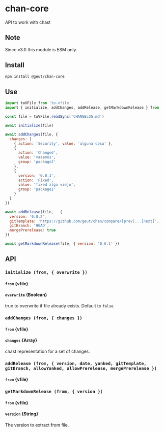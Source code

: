 # chan-core

API to work with chast

## Note

Since v3.0 this module is ESM only.

## Install

```sh
npm install @geut/chan-core
```

## Use

```js
import toVFile from 'to-vfile'
import { initialize, addChanges, addRelease, getMarkdownRelease } from '@geut/chan-core'

const file = toVFile.readSync('CHANGELOG.md')

await initialize(file)

await addChanges(file, {
  changes: [
    { action: 'Security', value: 'alguna cosa' },
    {
      action: 'Changed',
      value: 'vaaamos',
      group: 'package2'
    },
    {
      version: '0.0.1',
      action: 'Fixed',
      value: 'fixed algo viejo',
      group: 'package1'
    }
  ]
})

await addRelease(file,   {
  version: '0.0.2',
  gitTemplate: 'https://github.com/geut/chan/compare/[prev]...[next]',
  gitBranch: 'HEAD',
  mergePrerelease: true
})

await getMarkdownRelease(file, { version: '0.0.1' })

```
## API

### `initialize (from, { overwrite })`
#### `from` {vfile}
####  `overwrite` {Boolean} 
true to overwrite if file already exists. Default to `false`

### `addChanges (from, { changes })`
#### `from` {vfile}
#### `changes` {Array}
chast representation for a set of changes.

### `addRelease (from, { version, date, yanked, gitTemplate, gitBranch, allowYanked, allowPrerelease, mergePrerelease })`
#### `from` {vfile}

### `getMarkdownRelease (from, { version })`
#### `from` {vfile}
#### `version` {String}
The version to extract from file.